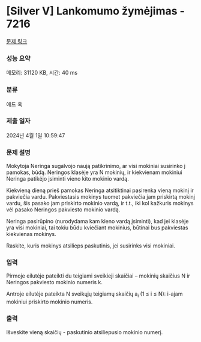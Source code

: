 # [Silver V] Lankomumo žymėjimas - 7216 

[문제 링크](https://www.acmicpc.net/problem/7216) 

### 성능 요약

메모리: 31120 KB, 시간: 40 ms

### 분류

애드 혹

### 제출 일자

2024년 4월 1일 10:59:47

### 문제 설명

<p>Mokytoja Neringa sugalvojo naują patikrinimo, ar visi mokiniai susirinko į pamokas, būdą. Neringos klasėje yra N mokinių, ir kiekvienam mokiniui Neringa patikėjo įsiminti vieno kito mokinio vardą.</p>

<p>Kiekvieną dieną prieš pamokas Neringa atsitiktinai pasirenka vieną mokinį ir pakviečia vardu. Pakviestasis mokinys tuomet pakviečia jam priskirtą mokinį vardu, šis pasako jam priskirto mokinio vardą, ir t.t., iki kol kažkuris mokinys vėl pasako Neringos pakviesto mokinio vardą.</p>

<p>Neringa pasirūpino (nurodydama kam kieno vardą įsiminti), kad jei klasėje yra visi mokiniai, tai tokiu būdu kviečiant mokinius, būtinai bus pakviestas kiekvienas mokinys.</p>

<p>Raskite, kuris mokinys atsilieps paskutinis, jei susirinks visi mokiniai.</p>

### 입력 

 <p>Pirmoje eilutėje pateikti du teigiami sveikieji skaičiai – mokinių skaičius N ir Neringos pakviesto mokinio numeris k.</p>

<p>Antroje eilutėje pateikta N sveikųjų teigiamų skaičių a<sub>i</sub> (1 ≤ i ≤ N): i-ajam mokiniui priskirto mokinio numeris.</p>

### 출력 

 <p>Išveskite vieną skaičių - paskutinio atsiliepusio mokinio numerį.</p>

